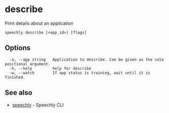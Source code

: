 # describe

Print details about an application

```
speechly describe [<app_id>] [flags]
```

## Options

```
  -a, --app string   Application to describe. Can be given as the sole positional argument.
  -h, --help         help for describe
  -w, --watch        If app status is training, wait until it is finished.
```

## See also

* [speechly](README.md)	 - Speechly CLI

